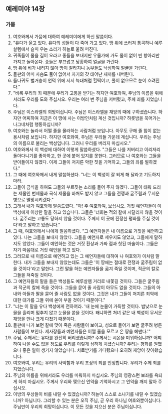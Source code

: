 ## 예레미야 14장

### 가뭄
1. 여호와께서 가뭄에 대하여 예레미야에게 하신 말씀이다.
2. "유다가 울고 있다. 유다의 성들이 다 죽어 가고 있다. 땅 위에 쓰러져 통곡하니 예루살렘에서 슬피 우는 소리가 하늘로 울려 퍼진다.
3. 귀족들이 물을 길어 오라고 종들을 보내지만 우물가에 가도 물이 없어 빈 항아리만 가지고 돌아온다. 종들은 부끄럽고 당황하여 얼굴을 가린다.
4. 땅 위에 비가 내리지 않아 땅이 갈라지니 농부들도 낙심하여 얼굴을 가린다.
5. 들판의 어미 사슴도 풀이 없어서 자기의 갓 태어난 새끼를 내버린다.
6. 들나귀도 벌거숭이 언덕 위에 서서 늑대처럼 헐떡이고, 풀이 없으므로 눈이 흐려진다."
7. "비록 우리의 죄 때문에 우리가 고통을 받기는 하지만 여호와여, 주님의 이름을 위해서라도 우리를 도와 주십시오. 우리는 여러 번 주님을 저버렸고, 주께 죄를 지었습니다.
8. 주님은 이스라엘의 희망이십니다. 주님은 이스라엘을 재앙의 때에 구하셨습니다. 하지만 어찌하여 지금은 이 땅에 사는 이방인처럼 계신 것입니까? 하룻밤을 묵어가는 나그네처럼 행동하십니까?
9. 여호와는 놀라서 어쩔 줄을 몰라하는 사람처럼 보입니다. 아무도 구해 줄 힘이 없는 용사처럼 보입니다. 하지만 여호와여, 주님은 우리들 가운데 계십니다. 우리는 주님의 이름으로 불리는 백성입니다. 그러니 우리를 버리지 마십시오."
10. 여호와께서 이 백성에 대하여 이렇게 말씀하셨다. "그들은 나를 저버리고 이리저리 돌아다니기를 좋아하고, 한 곳에 붙어 있지를 못한다. 그러므로 나 여호와는 그들을 받아들이지 않겠다. 이제 그들이 저지른 악한 짓을 기억하고, 그들의 죄를 벌하겠다."
11. 그 때에 여호와께서 내게 말씀하셨다. "너는 이 백성이 잘 되게 해 달라고 기도하지 마라.
12. 그들이 금식을 하여도 그들의 부르짖는 소리를 들어 주지 않겠다. 그들이 태워 드리는 제물인 번제물과 곡식 제물을 바쳐도 받지 않고 그들을 전쟁과 굶주림과 무서운 병으로 멸망시키겠다."
13. 그래서 내가 여호와께 말씀드렸다. "아! 주 여호와여, 보십시오. 거짓 예언자들이 이 백성에게 이상한 말을 하고 있습니다. 그들은 '너희는 적의 칼에 시달리지 않을 것이다. 굶주리는 고통도 당하지 않을 것이다. 주께서 이 곳에 진정한 평화를 주실 것이다'라고 말하고 있습니다."
14. 그 때, 여호와께서 나에게 말씀하셨다. "그 예언자들은 내 이름으로 거짓을 예언하고 있다. 나는 그들을 보내지 않았다. 그들을 예언자로 세우지도 않았고, 그들에게 말하지도 않았다. 그들이 예언하는 것은 거짓 환상과 가짜 점과 헛된 마술이다. 그들은 자기 마음대로 거짓 예언을 하고 있다.
15. 그러므로 내 이름으로 예언하고 있는 그 예언자들에 대하여 나 여호와가 이처럼 말한다. 내가 그들을 보내지 않았는데도 그들은 '이 땅에는 절대로 전쟁과 굶주림이 없을 것이다'라고 말한다. 그런 말을 하는 예언자들을 굶겨 죽일 것이며, 적군의 칼로 그들을 쳐죽일 것이다.
16. 그 예언자들의 말을 들은 백성들도 예루살렘 거리로 내쫓길 것이다. 그들은 굶주림과 적군의 칼에 죽을 것이다. 그들을 묻어 줄 사람이 아무도 없을 것이다. 그들의 아내와 아들과 딸을 묻어 줄 사람도 없을 것이다. 그것은 내가 그들이 저지른 죄악에 대한 대가를 그들 위에 쏟아 부을 것이기 때문이다."
17. "너는 이 말을 유다 백성에게 전하여라. '내 눈에 눈물이 가득할 것이다. 밤낮으로 눈물을 흘리며 멈추지 않고 눈물을 쏟을 것이다. 왜냐하면 처녀 같은 내 백성이 무서운 재앙을 만나 크게 다쳤기 때문이다.
18. 들판에 나가 보면 칼에 맞아 죽은 사람들이 보이고, 성으로 들어가 보면 굶주려 병든 사람들이 보인다. 제사장들과 예언자들은 어쩔 줄을 모르고 온 땅을 헤맨다.'"
19. 주님, 주께서는 유다를 완전히 버리셨습니까? 주께서는 시온을 미워하십니까? 어찌하여 나을 수도 없을 정도로 우리를 이렇게 심하게 치셨습니까? 우리는 평화를 원했으나 좋은 일이 생기지 않았습니다. 치료받기를 기다렸으나 오히려 재앙이 찾아왔습니다.
20. 여호와여, 우리는 우리의 사악함과 우리 조상의 죄를 인정합니다. 우리가 주께 죄를 지었습니다.
21. 주님의 이름을 위해서라도 우리를 미워하지 마십시오. 주님의 영광스런 보좌를 욕되게 하지 마십시오. 주께서 우리와 맺으신 언약을 기억하시고 그 언약을 깨지 말아 주십시오.
22. 이방의 우상들이 비를 내릴 수 있겠습니까? 하늘이 스스로 소나기를 내릴 수 있겠습니까? 아닙니다. 그리할 수 있는 분은 오직 주님, 곧 우리 하나님 여호와뿐이십니다. 주님만이 우리의 희망이십니다. 이 모든 것을 지으신 분은 주님이십니다.